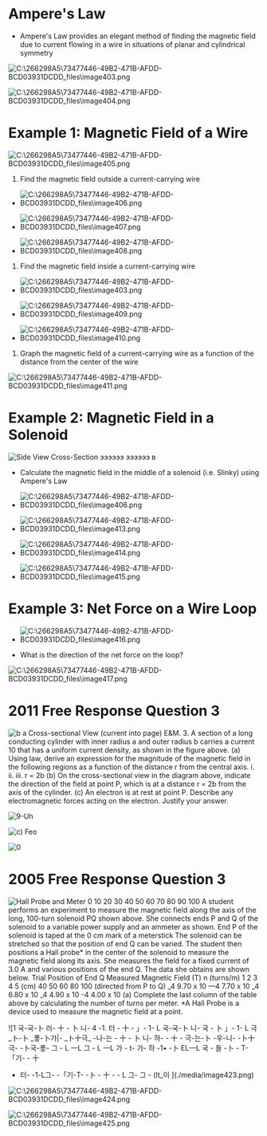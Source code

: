 # Ampere's Law

  -  Ampere's Law provides an elegant method of finding the magnetic
     field due to current flowing in a wire in situations of planar and
     cylindrical
 symmetry

 ![C:\\266298A5\\73477446-49B2-471B-AFDD-BCD03931DCDD\_files\\image403.png](./media/image403.png)
 
 ![C:\\266298A5\\73477446-49B2-471B-AFDD-BCD03931DCDD\_files\\image404.png](./media/image404.png)

# Example 1: Magnetic Field of a Wire

 ![C:\\266298A5\\73477446-49B2-471B-AFDD-BCD03931DCDD\_files\\image405.png](./media/image405.png)

1.   Find the magnetic field outside a current-carrying
     wire

<!-- end list -->

  -  ![C:\\266298A5\\73477446-49B2-471B-AFDD-BCD03931DCDD\_files\\image406.png](./media/image406.png)

  -  ![C:\\266298A5\\73477446-49B2-471B-AFDD-BCD03931DCDD\_files\\image407.png](./media/image407.png)

  -  ![C:\\266298A5\\73477446-49B2-471B-AFDD-BCD03931DCDD\_files\\image408.png](./media/image408.png)

<!-- end list -->

1.   Find the magnetic field inside a current-carrying
     wire

<!-- end list -->

  -  ![C:\\266298A5\\73477446-49B2-471B-AFDD-BCD03931DCDD\_files\\image403.png](./media/image403.png)

  -  ![C:\\266298A5\\73477446-49B2-471B-AFDD-BCD03931DCDD\_files\\image409.png](./media/image409.png)

  -  ![C:\\266298A5\\73477446-49B2-471B-AFDD-BCD03931DCDD\_files\\image410.png](./media/image410.png)

<!-- end list -->

1.   Graph the magnetic field of a current-carrying wire as a function
     of the distance from the center of the
 wire

 ![C:\\266298A5\\73477446-49B2-471B-AFDD-BCD03931DCDD\_files\\image411.png](./media/image411.png)

# Example 2: Magnetic Field in a Solenoid

 ![Side View Cross-Section ээээээ ээээээ в ](./media/image412.png)

  -  Calculate the magnetic field in the middle of a solenoid (i.e.
     Slinky) using Ampere's
     Law

  -  ![C:\\266298A5\\73477446-49B2-471B-AFDD-BCD03931DCDD\_files\\image406.png](./media/image406.png)

  -  ![C:\\266298A5\\73477446-49B2-471B-AFDD-BCD03931DCDD\_files\\image413.png](./media/image413.png)

  -  ![C:\\266298A5\\73477446-49B2-471B-AFDD-BCD03931DCDD\_files\\image414.png](./media/image414.png)

  -  ![C:\\266298A5\\73477446-49B2-471B-AFDD-BCD03931DCDD\_files\\image415.png](./media/image415.png)

# Example 3: Net Force on a Wire Loop

  -  ![C:\\266298A5\\73477446-49B2-471B-AFDD-BCD03931DCDD\_files\\image416.png](./media/image416.png)

  -  What is the direction of the net force on the
 loop?

 ![C:\\266298A5\\73477446-49B2-471B-AFDD-BCD03931DCDD\_files\\image417.png](./media/image417.png)

# 2011 Free Response Question 3

 ![b a Cross-sectional View (current into page) E\&M. 3. A section of a
 long conducting cylinder with inner radius a and outer radius b
 carries a current 10 that has a uniform current density, as shown in
 the figure above. (a) Using law, derive an expression for the
 magnitude of the magnetic field in the following regions as a function
 of the distance r from the central axis. i. ii. iii. r = 2b (b) On the
 cross-sectional view in the diagram above, indicate the direction of
 the field at point P, which is at a distance r = 2b from the axis of
 the cylinder. (c) An electron is at rest at point P. Describe any
 electromagnetic forces acting on the electron. Justify your answer.
 ](./media/image418.png)
 
 ![9-Uh ](./media/image419.png)
 
 ![c) Feo ](./media/image420.png)
 
 ![0 ](./media/image421.png)

# 2005 Free Response Question 3

 ![Hall Probe and Meter 0 10 20 30 40 50 60 70 80 90 100 A student
 performs an experiment to measure the magnetic field along the axis of
 the long, 100-turn solenoid PQ shown above. She connects ends P and Q
 of the solenoid to a variable power supply and an ammeter as shown.
 End P of the solenoid is taped at the 0 cm mark of a meterstick The
 solenoid can be stretched so that the position of end Q can be varied.
 The student then positions a Hall probe\* in the center of the
 solenoid to measure the magnetic field along its axis. She measures
 the field for a fixed current of 3.0 A and various positions of the
 end Q. The data she obtains are shown below. Trial Position of End Q
 Measured Magnetic Field (T) n (turns/m) 1 2 3 4 5 (cm) 40 50 60 80 100
 (directed from P to Q) \_4 9.70 x 10 —4 7.70 x 10 \_4 6.80 x 10 \_4
 4.90 x 10 -4 4.00 x 10 (a) Complete the last column of the table above
 by calculating the number of turns per meter. \*A Hall Probe is a
 device used to measure the magnetic field at a point.
 ](./media/image422.png)
 
 ![1 국-국-卜 러- 十 - 卜 니- 4 -1. 터 - 十 - 」- 1- L 국-국-卜 니- 국 - 卜 」- 1- L
 극\_卜-卜 \_퐇-卜가|- \_卜十극\_ -나-는 - 十 - 卜 니- 하- - 十 - 극-는-卜 -우-니- -卜十극-
 -卜국-퐇- 그 - L —L 그 - L —L 가 - t- 가- 하 -1• -卜 EL—L 국 - 들 -卜 - T-「기- - 十
 - 터- -1-L그- -「기-T- -卜 - 十 - - L 그- 그 - (It\_이
 ](./media/image423.png)
 
 ![C:\\266298A5\\73477446-49B2-471B-AFDD-BCD03931DCDD\_files\\image424.png](./media/image424.png)
 
 ![C:\\266298A5\\73477446-49B2-471B-AFDD-BCD03931DCDD\_files\\image425.png](./media/image425.png)
